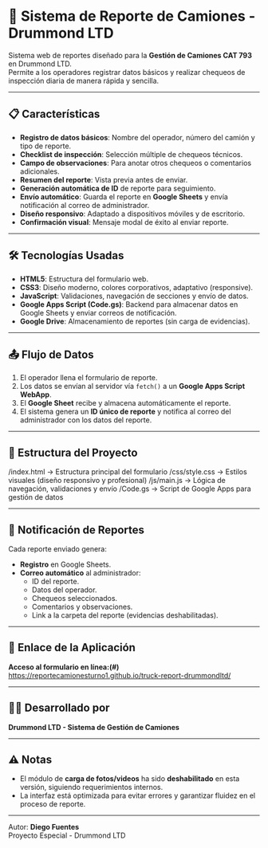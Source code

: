 # 🚛 Sistema de Reporte de Camiones - Drummond LTD

Sistema web de reportes diseñado para la **Gestión de Camiones CAT 793** en Drummond LTD.  
Permite a los operadores registrar datos básicos y realizar chequeos de inspección diaria de manera rápida y sencilla.

---

## 📋 Características

- **Registro de datos básicos**: Nombre del operador, número del camión y tipo de reporte.
- **Checklist de inspección**: Selección múltiple de chequeos técnicos.
- **Campo de observaciones**: Para anotar otros chequeos o comentarios adicionales.
- **Resumen del reporte**: Vista previa antes de enviar.
- **Generación automática de ID** de reporte para seguimiento.
- **Envío automático**: Guarda el reporte en **Google Sheets** y envía notificación al correo de administrador.
- **Diseño responsivo**: Adaptado a dispositivos móviles y de escritorio.
- **Confirmación visual**: Mensaje modal de éxito al enviar reporte.

---

## 🛠️ Tecnologías Usadas

- **HTML5**: Estructura del formulario web.
- **CSS3**: Diseño moderno, colores corporativos, adaptativo (responsive).
- **JavaScript**: Validaciones, navegación de secciones y envío de datos.
- **Google Apps Script (Code.gs)**: Backend para almacenar datos en Google Sheets y enviar correos de notificación.
- **Google Drive**: Almacenamiento de reportes (sin carga de evidencias).

---

## 📤 Flujo de Datos

1. El operador llena el formulario de reporte.
2. Los datos se envían al servidor vía `fetch()` a un **Google Apps Script WebApp**.
3. El **Google Sheet** recibe y almacena automáticamente el reporte.
4. El sistema genera un **ID único de reporte** y notifica al correo del administrador con los datos del reporte.

---

## 📂 Estructura del Proyecto

/index.html -> Estructura principal del formulario
/css/style.css -> Estilos visuales (diseño responsivo y profesional)
/js/main.js -> Lógica de navegación, validaciones y envío
/Code.gs -> Script de Google Apps para gestión de datos


---

## 📧 Notificación de Reportes

Cada reporte enviado genera:
- **Registro** en Google Sheets.
- **Correo automático** al administrador:
  - ID del reporte.
  - Datos del operador.
  - Chequeos seleccionados.
  - Comentarios y observaciones.
  - Link a la carpeta del reporte (evidencias deshabilitadas).

---

## 🚀 Enlace de la Aplicación

**Acceso al formulario en línea:(#)**  
https://reportecamionesturno1.github.io/truck-report-drummondltd/

---

## 👨‍💻 Desarrollado por

**Drummond LTD - Sistema de Gestión de Camiones**

---

## ⚠️ Notas

- El módulo de **carga de fotos/videos** ha sido **deshabilitado** en esta versión, siguiendo requerimientos internos.
- La interfaz está optimizada para evitar errores y garantizar fluidez en el proceso de reporte.

---

Autor: **Diego Fuentes**  
Proyecto Especial - Drummond LTD
